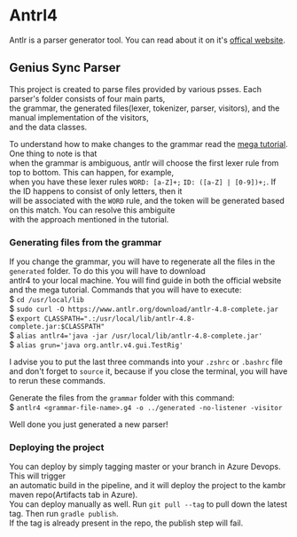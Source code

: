 # Antrl4 
Antlr is a parser generator tool. You can read about it on it's [offical website](https://www.antlr.org/). 

## Genius Sync Parser
This project is created to parse files provided by various psses. Each parser's folder consists of four main parts,  
the grammar, the generated files(lexer, tokenizer, parser, visitors), and the manual implementation of the visitors,  
and the data classes.

To understand how to make changes to the grammar read the [mega tutorial](https://tomassetti.me/antlr-mega-tutorial/#lexers-and-parser). One thing to note is that  
when the grammar is ambiguous, antlr will choose the first lexer rule from top to bottom. This can happen,
for example,  
when you have these lexer rules `WORD: [a-Z]+;` `ID: ([a-Z] | [0-9])+;`. If the ID happens to consist of only
letters, then it  
will be associated with the `WORD` rule, and the token will be generated based on this match. You can resolve this ambiguite  
with the approach mentioned in the tutorial.

### Generating files from the grammar   
If you change the grammar, you will have to regenerate all the files in the `generated` folder. To do this you will have to download   
antlr4 to your local machine. You will find guide in both the official website and the mega tutorial.
Commands that you will have to execute:  
$ `cd /usr/local/lib`  
$ `sudo curl -O https://www.antlr.org/download/antlr-4.8-complete.jar`  
$ `export CLASSPATH=".:/usr/local/lib/antlr-4.8-complete.jar:$CLASSPATH"`  
$ `alias antlr4='java -jar /usr/local/lib/antlr-4.8-complete.jar'`  
$ `alias grun='java org.antlr.v4.gui.TestRig'`  

I advise you to put the last three commands into your `.zshrc` or `.bashrc` file and don't forget to `source` it, because if you close the terminal, you will have to rerun these commands.  

Generate the files from the `grammar` folder with this command:  
$ `antlr4 <grammar-file-name>.g4 -o ../generated -no-listener -visitor`  

Well done you just generated a new parser!

### Deploying the project

You can deploy by simply tagging master or your branch in Azure Devops. This will trigger  
an automatic build in the pipeline, and it will deploy the project to the kambr maven repo(Artifacts tab in Azure).  
You can deploy manually as well. Run `git pull --tag` to pull down the latest tag. Then run `gradle publish`.  
If the tag is already present in the repo, the publish step will fail. 